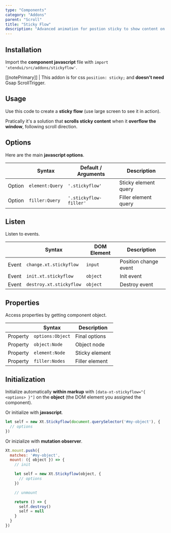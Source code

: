 ```yaml
---
type: "Components"
category: "Addons"
parent: "Scroll"
title: "Sticky Flow"
description: "Advanced animation for postion sticky to show content on scroll for better usability."
---
```


## Installation

Import the **component javascript** file with `import 'xtendui/src/addons/stickyflow'`.

[[notePrimary]]
| This addon is for css `position: sticky;` and **doesn't need** Gsap ScrollTrigger.

## Usage

Use this code to create a **sticky flow** (use large screen to see it in action).

Pratically it's a solution that **scrolls sticky content** when it **overflow the window**, following scroll direction.

<demo>
  <div class="gatsby_demo_item xt-toggle" data-iframe="iframe/components/addons/animation/stickyflow">
  </div>
</demo>

## Options
 
Here are the main **javascript options**.

<div class="xt-overflow-sub overflow-y-hidden overflow-x-scroll my-4 xt-my-auto w-full">

|                         | Syntax                                    | Default / Arguments                       | Description                   |
| ----------------------- | ----------------------------------------- | ----------------------------- | ----------------------------- |
| Option                    | `element:Query`                          | `'.stickyflow'`        | Sticky element query            |
| Option                    | `filler:Query`                          | `'.stickyflow-filler'`        | Filler element query            |

</div>

## Listen

Listen to events.

<div class="xt-overflow-sub overflow-y-hidden overflow-x-scroll my-4 xt-my-auto w-full">

|                         | Syntax                                    | DOM Element                    | Description                   |
| ----------------------- | ----------------------------------------- | ----------------------------- | ----------------------------- |
| Event                   | `change.xt.stickyflow`                        | `input` | Position change event             |
| Event                   | `init.xt.stickyflow`           | `object` | Init event             |
| Event                   | `destroy.xt.stickyflow`           | `object` | Destroy event             |

</div>

## Properties

Access properties by getting component object.

<div class="xt-overflow-sub overflow-y-hidden overflow-x-scroll my-4 xt-my-auto w-full">

|                         | Syntax                                   | Description                   |
| ----------------------- | ---------------------------------------- | ----------------------------- |
| Property                   | `options:Object`       | Final options             |
| Property                   | `object:Node`       | Object node             |
| Property                   | `element:Node`       | Sticky element             |
| Property                   | `filler:Nodes`       | Filler element             |

</div>

## Initialization

Initialize automatically **within markup** with `[data-xt-stickyflow="{ <options> }"]` on the **object** (the DOM element you assigned the component).

Or initialize with **javascript**.

```js
let self = new Xt.Stickyflow(document.querySelector('#my-object'), {
  // options
})
```

Or inizialize with **mutation observer**.

```js
Xt.mount.push({
  matches: '#my-object',
  mount: ({ object }) => {
    // init

    let self = new Xt.Stickyflow(object, {
      // options
    })

    // unmount

    return () => {
      self.destroy()
      self = null
    }
  }
})
```
